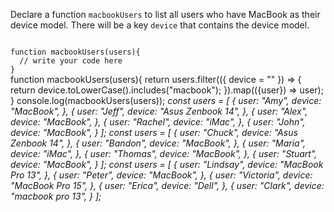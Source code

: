 Declare a function `macbookUsers` to
list all users who have MacBook as their device model.
There will be a key `device` that contains the device model.

<Editor lang="javascript" type="exercise" testMode="multipleInput">
<code>
function macbookUsers(users){
  // write your code here
}
</code>

<solution>
function macbookUsers(users){
  return users.filter(({ device = "" }) => {
    return device.toLowerCase().includes("macbook");
  }).map(({user}) => user);
}
</solution>

<testcases>
<caller>
console.log(macbookUsers(users));
</caller>
<testcase>
<i>
const users = [
  {
    user: "Amy",
    device: "MacBook",
  },
  {
    user: "Jeff",
    device: "Asus Zenbook 14",
  },
  {
    user: "Alex",
    device: "MacBook",
  },
  {
    user: "Rachel",
    device: "iMac",
  },
  {
    user: "John",
    device: "MacBook",
  }
];
</i>
</testcase>
<testcase>
<i>
const users = [
  {
    user: "Chuck",
    device: "Asus Zenbook 14",
  },
  {
    user: "Bandon",
    device: "MacBook",
  },
    {
    user: "Maria",
    device: "iMac",
  },
  {
    user: "Thomas",
    device: "MacBook",
  },
  {
    user: "Stuart",
    device: "MacBook",
  }
];
</i>
</testcase>
<testcase>
<i>
const users = [
  {
    user: "Lindsay",
    device: "MacBook Pro 13",
  },
  {
    user: "Peter",
    device: "MacBook",
  },
    {
    user: "Victoria",
    device: "MacBook Pro 15",
  },
  {
    user: "Erica",
    device: "Dell",
  },
  {
    user: "Clark",
    device: "macbook pro 13",
  }
];
</i>
</testcase>
</testcases>
</Editor>